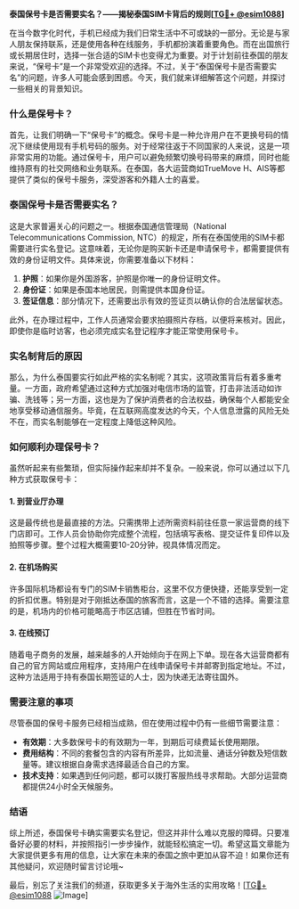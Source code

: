 **泰国保号卡是否需要实名？——揭秘泰国SIM卡背后的规则[[TG💪+ @esim1088](https://t.me/s/esim1088)]**

在当今数字化时代，手机已经成为我们日常生活中不可或缺的一部分。无论是与家人朋友保持联系，还是使用各种在线服务，手机都扮演着重要角色。而在出国旅行或长期居住时，选择一张合适的SIM卡也变得尤为重要。对于计划前往泰国的朋友来说，“保号卡”是一个非常受欢迎的选择。不过，关于“泰国保号卡是否需要实名”的问题，许多人可能会感到困惑。今天，我们就来详细解答这个问题，并探讨一些相关的背景知识。

### 什么是保号卡？

首先，让我们明确一下“保号卡”的概念。保号卡是一种允许用户在不更换号码的情况下继续使用现有手机号码的服务。对于经常往返于不同国家的人来说，这是一项非常实用的功能。通过保号卡，用户可以避免频繁切换号码带来的麻烦，同时也能维持原有的社交网络和业务联系。在泰国，各大运营商如TrueMove H、AIS等都提供了类似的保号卡服务，深受游客和外籍人士的喜爱。

### 泰国保号卡是否需要实名？

这是大家普遍关心的问题之一。根据泰国通信管理局（National Telecommunications Commission, NTC）的规定，所有在泰国使用的SIM卡都需要进行实名登记。这意味着，无论你是购买新卡还是申请保号卡，都需要提供有效的身份证明文件。具体来说，你需要准备以下材料：

1. **护照**：如果你是外国游客，护照是你唯一的身份证明文件。
2. **身份证**：如果是泰国本地居民，则需提供本国身份证。
3. **签证信息**：部分情况下，还需要出示有效的签证页以确认你的合法居留状态。

此外，在办理过程中，工作人员通常会要求拍摄照片存档，以便将来核对。因此，即使你是临时访客，也必须完成实名登记程序才能正常使用保号卡。

### 实名制背后的原因

那么，为什么泰国要实行如此严格的实名制呢？其实，这项政策背后有着多重考量。一方面，政府希望通过这种方式加强对电信市场的监管，打击非法活动如诈骗、洗钱等；另一方面，这也是为了保护消费者的合法权益，确保每个人都能安全地享受移动通信服务。毕竟，在互联网高度发达的今天，个人信息泄露的风险无处不在，而实名制能够在一定程度上降低这种风险。

### 如何顺利办理保号卡？

虽然听起来有些繁琐，但实际操作起来却并不复杂。一般来说，你可以通过以下几种方式获取保号卡：

#### 1. 到营业厅办理
这是最传统也是最直接的方法。只需携带上述所需资料前往任意一家运营商的线下门店即可。工作人员会协助你完成整个流程，包括填写表格、提交证件复印件以及拍照等步骤。整个过程大概需要10-20分钟，视具体情况而定。

#### 2. 在机场购买
许多国际机场都设有专门的SIM卡销售柜台，这里不仅方便快捷，还能享受到一定的折扣优惠。特别是对于刚抵达泰国的旅客而言，这是一个不错的选择。需要注意的是，机场内的价格可能略高于市区店铺，但胜在节省时间。

#### 3. 在线预订
随着电子商务的发展，越来越多的人开始倾向于在网上下单。现在各大运营商都有自己的官方网站或应用程序，支持用户在线申请保号卡并邮寄到指定地址。不过，这种方法适用于持有泰国长期签证的人士，因为快递无法寄往国外。

### 需要注意的事项

尽管泰国的保号卡服务已经相当成熟，但在使用过程中仍有一些细节需要注意：

- **有效期**：大多数保号卡的有效期为一年，到期后可续费延长使用期限。
- **费用结构**：不同的套餐包含的内容有所差异，比如流量、通话分钟数及短信数量等。建议根据自身需求选择最适合自己的方案。
- **技术支持**：如果遇到任何问题，都可以拨打客服热线寻求帮助。大部分运营商都提供24小时全天候服务。

### 结语

综上所述，泰国保号卡确实需要实名登记，但这并非什么难以克服的障碍。只要准备好必要的材料，并按照指引一步步操作，就能轻松搞定一切。希望这篇文章能为大家提供更多有用的信息，让大家在未来的泰国之旅中更加从容不迫！如果你还有其他疑问，欢迎随时留言讨论哦~ 

最后，别忘了关注我们的频道，获取更多关于海外生活的实用攻略！[[TG💪+ @esim1088](https://t.me/s/esim1088) ![Image](https://i.postimg.cc/4NQfJmqS/Snipaste-2025-05-13-00-14-12.png)]